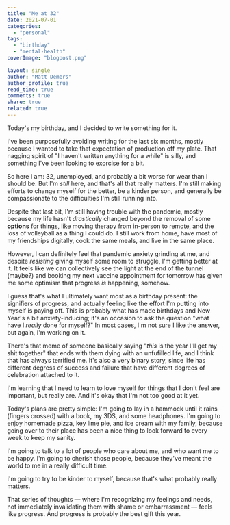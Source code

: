 ```yaml
---
title: "Me at 32"
date: 2021-07-01
categories: 
  - "personal"
tags: 
  - "birthday"
  - "mental-health"
coverImage: "blogpost.png"

layout: single
author: "Matt Demers"
author_profile: true
read_time: true
comments: true
share: true
related: true
---
```


Today's my birthday, and I decided to write something for it.

I've been purposefully avoiding writing for the last six months, mostly because I wanted to take that expectation of production off my plate. That nagging spirit of "I haven't written anything for a while" is silly, and something I've been looking to exorcise for a bit.

So here I am: 32, unemployed, and probably a bit worse for wear than I should be. But I'm _still_ here, and that's all that really matters. I'm still making efforts to change myself for the better, be a kinder person, and generally be compassionate to the difficulties I'm still running into.

Despite that last bit, I'm still having trouble with the pandemic, mostly because my life hasn't _drastically_ changed beyond the removal of some **options** for things, like moving therapy from in-person to remote, and the loss of volleyball as a thing I could do. I still work from home, have most of my friendships digitally, cook the same meals, and live in the same place.

However, I can definitely feel that pandemic anxiety grinding at me, and despite _resisting_ giving myself some room to struggle, I'm getting better at it. It feels like we can collectively see the light at the end of the tunnel (maybe?) and booking my next vaccine appointment for tomorrow has given me some optimism that progress _is_ happening, somehow.

I guess that's what I ultimately want most as a birthday present: the signifiers of progress, and actually feeling like the effort I'm putting into myself is paying off. This is probably what has made birthdays and New Year's a bit anxiety-inducing; it's an occasion to ask the question "what have I _really_ done for myself?" In most cases, I'm not sure I like the answer, but again, I'm working on it.

There's that meme of someone basically saying "_this_ is the year I'll get my shit together" that ends with them dying with an unfufilled life, and I think that has always terrified me. It's also a very binary story, since life has different degress of success and failure that have different degrees of celebration attached to it.

I'm learning that I need to learn to love myself for things that I don't feel are important, but really are. And it's okay that I'm not too good at it yet.

Today's plans are pretty simple: I'm going to lay in a hammock until it rains (fingers crossed) with a book, my 3DS, and some headphones. I'm going to enjoy homemade pizza, key lime pie, and ice cream with my family, because going over to their place has been a nice thing to look forward to every week to keep my sanity.

I'm going to talk to a lot of people who care about me, and who want me to be happy. I'm going to cherish those people, because they've meant the world to me in a really difficult time.

I'm going to try to be kinder to myself, because that's what probably really matters.

That series of thoughts — where I'm recognizing my feelings and needs, not immediately invalidating them with shame or embarrassment — feels like progress. And progress is probably the best gift this year.
